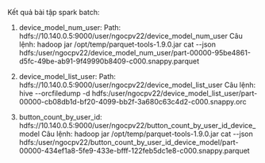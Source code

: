 Kết quả bài tập spark batch:
1. device_model_num_user: Path: hdfs://10.140.0.5:9000/user/ngocpv22/device_model_num_user
   Câu lệnh:
   hadoop jar /opt/temp/parquet-tools-1.9.0.jar cat --json hdfs:/user/ngocpv22/device_model_num_user/part-00000-95be4861-d5fc-49be-ab91-9f49990b8409-c000.snappy.parquet

2. device_model_list_user: Path: hdfs://10.140.0.5:9000/user/ngocpv22/device_model_list_user 
   Câu lệnh:
   hive --orcfiledump -d hdfs:/user/ngocpv22/device_model_list_user/part-00000-cb08db1d-bf20-4099-bb2f-3a680c63c4d2-c000.snappy.orc

3. button_count_by_user_id: hdfs://10.140.0.5:9000/user/ngocpv22/button_count_by_user_id_device_model 
   Câu lệnh:
   hadoop jar /opt/temp/parquet-tools-1.9.0.jar cat --json hdfs:/user/ngocpv22/button_count_by_user_id_device_model/part-00000-434ef1a8-5fe9-433e-bfff-122feb5dc1e8-c000.snappy.parquet
   
